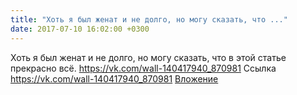 ```yaml
---
title: "Хоть я был женат и не долго, но могу сказать, что ..."
date: 2017-07-10 16:02:00 +0300
---
```


Хоть я был женат и не долго, но могу сказать, что в этой статье прекрасно всё.
<a class="vk-attach" href="https://vk.com/wall-140417940_870981">https://vk.com/wall-140417940_870981</a>
Ссылка
<a class="vk-attach" href="https://vk.com/wall-140417940_870981">https://vk.com/wall-140417940_870981</a>
<a class="vk-attach" href="https://vk.com/wall-140417940_870981">Вложение</a>
